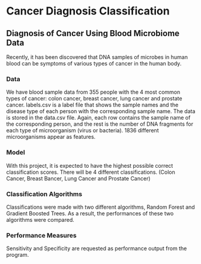 # Cancer Diagnosis Classification

## Diagnosis of Cancer Using Blood Microbiome Data

Recently, it has been discovered that DNA samples of microbes in human blood can be symptoms of various types of cancer in the human body.

### Data

We have blood sample data from 355 people with the 4 most common types of cancer: colon cancer, breast cancer, lung cancer and prostate cancer. labels.csv is a label file that shows the sample names and the disease type of each person with the corresponding sample name. The data is stored in the data.csv file. Again, each row contains the sample name of the corresponding person, and the rest is the number of DNA fragments for each type of microorganism (virus or bacteria). 1836 different microorganisms appear as features.

### Model

With this project, it is expected to have the highest possible correct classification scores. There will be 4 different classifications. (Colon Cancer, Breast Bancer, Lung Cancer and Prostate Cancer)

### Classification Algorithms

Classifications were made with two different algorithms, Random Forest and Gradient Boosted Trees. As a result, the performances of these two algorithms were compared.

### Performance Measures

Sensitivity and Specificity are requested as performance output from the program.
